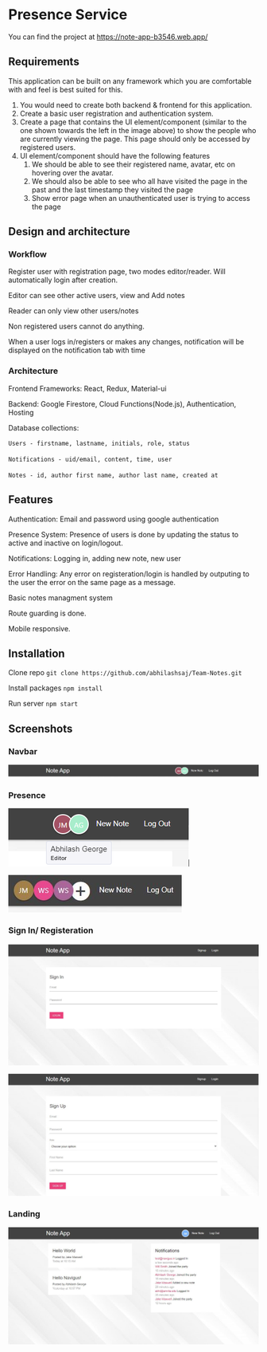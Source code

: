 # Presence Service

You can find the project at https://note-app-b3546.web.app/

## Requirements

This application can be built on any framework which you are comfortable with and feel is best
suited for this.

  1. You would need to create both backend & frontend for this application.
  2. Create a basic user registration and authentication system.
  3. Create a page that contains the UI element/component (similar to the one shown
  towards the left in the image above) to show the people who are currently viewing the
  page. This page should only be accessed by registered users.
  4. UI element/component should have the following features
      1. We should be able to see their registered name, avatar, etc on hovering over the
      avatar.
      2. We should also be able to see who all have visited the page in the past and the
      last timestamp they visited the page
      5. Show error page when an unauthenticated user is trying to access the page

## Design and architecture

### Workflow

Register user with registration page, two modes editor/reader. Will automatically login after creation.

Editor can see other active users, view and Add notes

Reader can only view other users/notes

Non registered users cannot do anything.

When a user logs in/registers or makes any changes, notification will be displayed on the notification tab with time

###  Architecture

Frontend Frameworks: React, Redux, Material-ui

Backend:  Google Firestore,  Cloud Functions(Node.js), Authentication, Hosting

Database collections:  

    Users - firstname, lastname, initials, role, status
    
    Notifications - uid/email, content, time, user
    
    Notes - id, author first name, author last name, created at
    
    

## Features

Authentication: Email and password using google authentication

Presence System: Presence of users is done by updating the status to active and inactive on login/logout.

Notifications: Logging in, adding new note, new user

Error Handling: Any error on registeration/login is handled by outputing to the user the error on the same page as a message.

Basic notes managment system

Route guarding is done.

Mobile responsive.


## Installation

Clone repo `git clone https://github.com/abhilashsaj/Team-Notes.git` 

Install packages `npm install`

Run server `npm start`

## Screenshots

### Navbar 
![Navbar](https://github.com/abhilashsaj/Team-Notes/blob/master/images/pre_1.JPG)

### Presence
![Navbar](https://github.com/abhilashsaj/Team-Notes/blob/master/images/pre_3.png)  

![Navbar](https://github.com/abhilashsaj/Team-Notes/blob/master/images/pre_4.JPG)

### Sign In/ Registeration
  
![Navbar](https://github.com/abhilashsaj/Team-Notes/blob/master/images/signin.JPG)  

![Navbar](https://github.com/abhilashsaj/Team-Notes/blob/master/images/signup.JPG)  

### Landing

![Navbar](https://github.com/abhilashsaj/Team-Notes/blob/master/images/landing.JPG)
